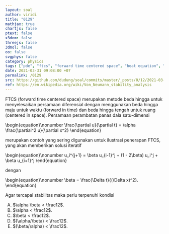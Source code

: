 ```yaml
---
layout: soal
author: viridi
title: "0129"
mathjax: true
chartjs: false
ptext: false
x3dom: false
threejs: false
3dmol: false
oo: false
svgphys: false
category: physics
tags: ["pde", "ftcs", "forward time centered space", "heat equation", "error propagation", "fi3201", "2020-1"]
date: 2021-03-31 09:08:00 +07
permalink: /0129
src: https://github.com/dudung/soal/commits/master/_posts/0/12/2021-03-31-pde-ftcs-scheme-err.md
ref: https://en.wikipedia.org/wiki/Von_Neumann_stability_analysis
---
```

FTCS (forward time centered space) merupakan metode beda hingga untuk menyelesaikan persamaan diferensial dengan menggunakan beda hingga maju untuk waktu (forward in time) dan beda hingga tengah untuk ruang (centered in space). Persamaan perambatan panas dala satu-dimensi

\begin{equation}\nonumber
\frac{\partial u}{\partial t} = \alpha \frac{\partial^2 u}{\partial x^2}
\end{equation}

merupakan contoh yang sering digunakan untuk ilustrasi penerapan FTCS, yang akan memberikan solusi iteratif

\begin{equation}\nonumber
u_i^{j+1} = \beta u_{i-1}^j + (1 - 2\beta) u_i^j + \beta u_{i+1}^j
\end{equation}

dengan

\begin{equation}\nonumber
\beta = \frac{\Delta t}{(\Delta x)^2}.
\end{equation}

Agar tercapai stabilitas maka perlu terpenuhi kondisi

<ol type="A">
<li>$\alpha \beta < \frac12$.
<li>$\alpha < \frac12$.
<li>$\beta < \frac12$.
<li>$(\alpha/\beta) < \frac12$.
<li>$(\beta/\alpha) < \frac12$.

